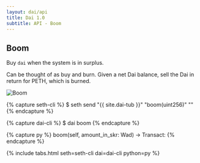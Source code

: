```yaml
---
layout: dai/api
title: Dai 1.0
subtitle: API - Boom
---
```


## Boom

Buy `dai` when the system is in surplus.

Can be thought of as buy and burn. Given a net Dai balance, sell the Dai in
return for PETH, which is burned.

![Boom](https://user-images.githubusercontent.com/5028/35772367-b3bd5194-09a1-11e8-9ecb-c5fa8b49df8f.png)

{% capture seth-cli %}
  $ seth send "{{ site.dai-tub }}" "boom(uint256)" "<amount-in-skr>"
{% endcapture %}

{% capture dai-cli %}
  $ dai boom <amount-in-skr>
{% endcapture %}

{% capture py %}
  boom(self, amount_in_skr: Wad) -> Transact:
{% endcapture %}

{% include tabs.html seth=seth-cli dai=dai-cli python=py %}

